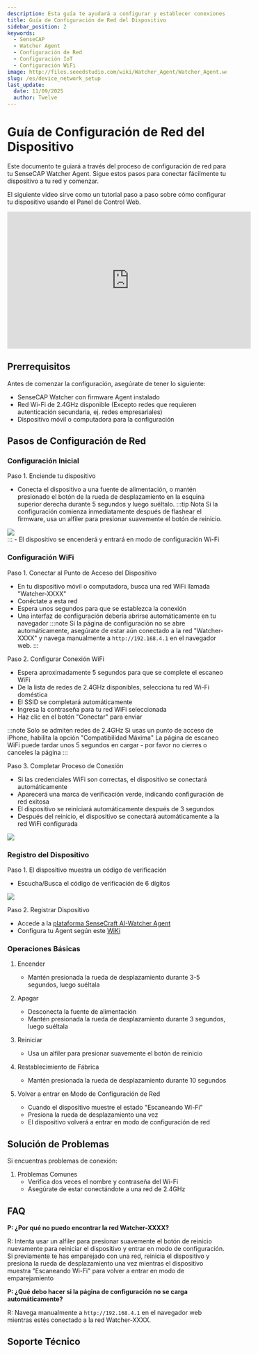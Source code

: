 ```yaml
---
description: Esta guía te ayudará a configurar y establecer conexiones de red para tu SenseCAP Watcher Agent
title: Guía de Configuración de Red del Dispositivo
sidebar_position: 2
keywords:
  - SenseCAP
  - Watcher Agent
  - Configuración de Red
  - Configuración IoT
  - Configuración WiFi
image: http://files.seeedstudio.com/wiki/Watcher_Agent/Watcher_Agent.webp
slug: /es/device_network_setup
last_update:
  date: 11/09/2025
  author: Twelve
---
```


# Guía de Configuración de Red del Dispositivo

Este documento te guiará a través del proceso de configuración de red para tu SenseCAP Watcher Agent. Sigue estos pasos para conectar fácilmente tu dispositivo a tu red y comenzar.

El siguiente video sirve como un tutorial paso a paso sobre cómo configurar tu dispositivo usando el Panel de Control Web.
<div class="table-center"> <iframe width="560" height="315" src="https://www.youtube.com/embed/6UDVsv953Tw?si=0yD96_pQq1cMjjAG" title="YouTube video player" frameborder="0" allow="accelerometer; autoplay; clipboard-write; encrypted-media; gyroscope; picture-in-picture; web-share" referrerpolicy="strict-origin-when-cross-origin" allowfullscreen></iframe></div>

## Prerrequisitos

Antes de comenzar la configuración, asegúrate de tener lo siguiente:

- SenseCAP Watcher con firmware Agent instalado
- Red Wi-Fi de 2.4GHz disponible (Excepto redes que requieren autenticación secundaria, ej. redes empresariales)
- Dispositivo móvil o computadora para la configuración

## Pasos de Configuración de Red

### Configuración Inicial

Paso 1. Enciende tu dispositivo
- Conecta el dispositivo a una fuente de alimentación, o mantén presionado el botón de la rueda de desplazamiento en la esquina superior derecha durante 5 segundos y luego suéltalo.
:::tip Nota
Si la configuración comienza inmediatamente después de flashear el firmware, usa un alfiler para presionar suavemente el botón de reinicio.
<div style={{textAlign:'center'}}><img src="http://files.seeedstudio.com/wiki/Watcher_Agent/Flash/finish2.jpg" style={{width:200, height:'auto'}}/></div>
:::
- El dispositivo se encenderá y entrará en modo de configuración Wi-Fi



### Configuración WiFi

Paso 1. Conectar al Punto de Acceso del Dispositivo
- En tu dispositivo móvil o computadora, busca una red WiFi llamada "Watcher-XXXX"
- Conéctate a esta red
- Espera unos segundos para que se establezca la conexión
- Una interfaz de configuración debería abrirse automáticamente en tu navegador
:::note
Si la página de configuración no se abre automáticamente, asegúrate de estar aún conectado a la red "Watcher-XXXX" y navega manualmente a `http://192.168.4.1` en el navegador web.
:::

Paso 2. Configurar Conexión WiFi
- Espera aproximadamente 5 segundos para que se complete el escaneo WiFi
- De la lista de redes de 2.4GHz disponibles, selecciona tu red Wi-Fi doméstica
- El SSID se completará automáticamente
- Ingresa la contraseña para tu red WiFi seleccionada
- Haz clic en el botón "Conectar" para enviar

:::note
Solo se admiten redes de 2.4GHz
Si usas un punto de acceso de iPhone, habilita la opción "Compatibilidad Máxima"
La página de escaneo WiFi puede tardar unos 5 segundos en cargar - por favor no cierres o canceles la página
:::

Paso 3. Completar Proceso de Conexión
- Si las credenciales WiFi son correctas, el dispositivo se conectará automáticamente
- Aparecerá una marca de verificación verde, indicando configuración de red exitosa
- El dispositivo se reiniciará automáticamente después de 3 segundos
- Después del reinicio, el dispositivo se conectará automáticamente a la red WiFi configurada

<div style={{textAlign:'center'}}><img src="http://files.seeedstudio.com/wiki/Watcher_Agent/firmware/wifi%20done.jpeg" style={{width:500, height:'auto'}}/></div> 


### Registro del Dispositivo

Paso 1. El dispositivo muestra un código de verificación
- Escucha/Busca el código de verificación de 6 dígitos
<div style={{textAlign:'center'}}><img src="http://files.seeedstudio.com/wiki/Watcher_Agent/firmware/activation.jpg" style={{width:300, height:'auto'}}/></div> 

Paso 2. Registrar Dispositivo
- Accede a la [plataforma SenseCraft AI-Watcher Agent](https://sensecraft.seeed.cc/ai/watcher-agent)
- Configura tu Agent según este [WiKi](https://wiki.seeedstudio.com/es/Web_Control_Panel/)

### Operaciones Básicas

1. Encender
   - Mantén presionada la rueda de desplazamiento durante 3-5 segundos, luego suéltala

2. Apagar
   - Desconecta la fuente de alimentación
   - Mantén presionada la rueda de desplazamiento durante 3 segundos, luego suéltala

3. Reiniciar
   - Usa un alfiler para presionar suavemente el botón de reinicio

4. Restablecimiento de Fábrica
   - Mantén presionada la rueda de desplazamiento durante 10 segundos

5. Volver a entrar en Modo de Configuración de Red
   - Cuando el dispositivo muestre el estado "Escaneando Wi-Fi"
   - Presiona la rueda de desplazamiento una vez
   - El dispositivo volverá a entrar en modo de configuración de red

## Solución de Problemas

Si encuentras problemas de conexión:

1. Problemas Comunes
   - Verifica dos veces el nombre y contraseña del Wi-Fi
   - Asegúrate de estar conectándote a una red de 2.4GHz


## FAQ

**P: ¿Por qué no puedo encontrar la red Watcher-XXXX?**

R: Intenta usar un alfiler para presionar suavemente el botón de reinicio nuevamente para reiniciar el dispositivo y entrar en modo de configuración.
Si previamente te has emparejado con una red, reinicia el dispositivo y presiona la rueda de desplazamiento una vez mientras el dispositivo muestra "Escaneando Wi-Fi" para volver a entrar en modo de emparejamiento

**P: ¿Qué debo hacer si la página de configuración no se carga automáticamente?**

R: Navega manualmente a `http://192.168.4.1` en el navegador web mientras estés conectado a la red Watcher-XXXX.

## Soporte Técnico

<div class="button_tech_support_container">
<a href="https://discord.com/invite/QqMgVwHT3X" class="button_tech_support_sensecap"></a>
<a href="https://support.sensecapmx.com/portal/en/home" class="button_tech_support_sensecap3"></a>
</div>

<div class="button_tech_support_container">
<a href="mailto:support@sensecapmx.com" class="button_tech_support_sensecap2"></a>
<a href="https://github.com/Seeed-Studio/wiki-documents/discussions/69" class="button_discussion"></a>
</div>